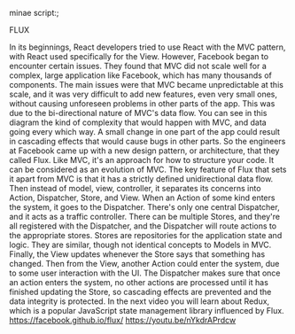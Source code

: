 minae script:;


FLUX

In its beginnings, React developers tried to use React with the MVC pattern, with React used specifically for the View. 
However, Facebook began to encounter certain issues. They found that MVC did not scale well for a complex, large application like Facebook, which has many thousands of components. 
The main issues were that MVC became unpredictable at this scale, and it was very difficult to add new features, even very small ones, without causing unforeseen problems in other parts of the app. 
This was due to the bi-directional nature of MVC's data flow. You can see in this diagram the kind of complexity that would happen with MVC, and data going every which way. A small change in one part of the app could result in cascading effects that would cause bugs in other parts. 
So the engineers at Facebook came up with a new design pattern, or architecture, that they called Flux. Like MVC, it's an approach for how to structure your code. It can be considered as an evolution of MVC.
The key feature of Flux that sets it apart from MVC is that it has a strictly defined unidirectional data flow. Then instead of model, view, controller, it separates its concerns into Action, Dispatcher, Store, and View. When an Action of some kind enters the system, it goes to the Dispatcher. There's only one central Dispatcher, and it acts as a traffic controller. There can be multiple Stores, and they're all registered with the Dispatcher, and the Dispatcher will route actions to the appropriate stores. Stores are  repositories for the application state and logic. They are similar, though not identical concepts to Models in MVC.  Finally, the View updates whenever the Store says that something has changed. 
Then from the View, another Action could enter the system, due to some user interaction with the UI. The Dispatcher makes sure that once an action enters the system, no other actions are processed until it has finished updating the Store, so cascading effects are prevented and the data integrity is protected.
In the next video you will learn about Redux, which is a popular JavaScript state management library influenced by Flux.
https://facebook.github.io/flux/
https://youtu.be/nYkdrAPrdcw